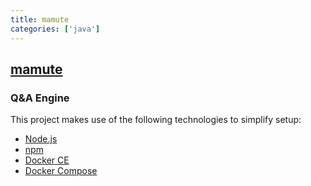 ```yaml
---
title: mamute
categories: ['java']
---
```

## [mamute](https://github.com/caelum/mamute)

### Q&A Engine


This project makes use of the following technologies to simplify setup:

* [Node.js](https://nodejs.org)
* [npm](https://www.npmjs.com)
* [Docker CE](https://docs.docker.com/install/)
* [Docker Compose](https://docs.docker.com/compose/install/)
